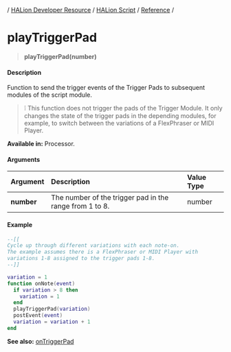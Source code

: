 / [HALion Developer Resource](../../HALion-Developer-Resource.md) / [HALion Script](./HALion-Script.md) / [Reference](./Reference.md) /

# playTriggerPad

>**playTriggerPad(number)**

#### Description

Function to send the trigger events of the Trigger Pads to subsequent modules of the script module.

>&#10069; This function does not trigger the pads of the Trigger Module. It only changes the state of the trigger pads in the depending modules, for example, to switch between the variations of a FlexPhraser or MIDI Player.

**Available in:** Processor.

#### Arguments

|Argument|Description|Value Type|
|:-|:-|:-|
|**number**|The number of the trigger pad in the range from 1 to 8.|number|

#### Example

```lua
--[[
Cycle up through different variations with each note-on.
The example assumes there is a FlexPhraser or MIDI Player with
variations 1-8 assigned to the trigger pads 1-8.
--]]

variation = 1
function onNote(event)
  if variation > 8 then
    variation = 1
  end
  playTriggerPad(variation)
  postEvent(event)
  variation = variation + 1
end
```

**See also:** [onTriggerPad](./onTriggerPad.md)